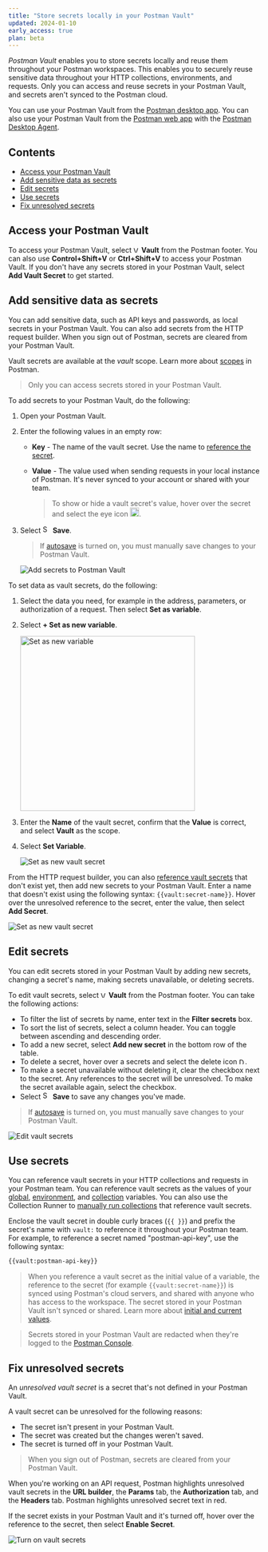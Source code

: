 ```yaml
---
title: "Store secrets locally in your Postman Vault"
updated: 2024-01-10
early_access: true
plan: beta
---
```


*Postman Vault* enables you to store secrets locally and reuse them throughout your Postman workspaces. This enables you to securely reuse sensitive data throughout your HTTP collections, environments, and requests. Only you can access and reuse secrets in your Postman Vault, and secrets aren't synced to the Postman cloud.

You can use your Postman Vault from the [Postman desktop app](/docs/getting-started/installation/installation-and-updates/). You can also use your Postman Vault from the [Postman web app](/docs/getting-started/installation/installation-and-updates/#use-the-postman-web-app) with the [Postman Desktop Agent](/docs/getting-started/basics/about-postman-agent/#the-postman-desktop-agent).

## Contents

* [Access your Postman Vault](#access-your-postman-vault)
* [Add sensitive data as secrets](#add-sensitive-data-as-secrets)
* [Edit secrets](#edit-secrets)
* [Use secrets](#use-secrets)
* [Fix unresolved secrets](#fix-unresolved-secrets)

## Access your Postman Vault

To access your Postman Vault, select <img alt="Vault icon" src="https://assets.postman.com/postman-docs/icons/icon-vault.jpg#icon" width="12px"> **Vault** from the Postman footer. You can also use **Control+Shift+V** or **Ctrl+Shift+V** to access your Postman Vault. If you don't have any secrets stored in your Postman Vault, select **Add Vault Secret** to get started.

## Add sensitive data as secrets

You can add sensitive data, such as API keys and passwords, as local secrets in your Postman Vault. You can also add secrets from the HTTP request builder. When you sign out of Postman, secrets are cleared from your Postman Vault.<!-- Secrets stored in your Postman Vault are encrypted using the AES-256-GCM encryption algorithm. -->

Vault secrets are available at the *vault* scope. Learn more about [scopes](/docs/sending-requests/variables/variables/#variable-scopes) in Postman.

> Only you can access secrets stored in your Postman Vault.

To add secrets to your Postman Vault, do the following:

1. Open your Postman Vault.
1. Enter the following values in an empty row:

    * **Key** - The name of the vault secret. Use the name to [reference the secret](#use-secrets).
    * **Value** - The value used when sending requests in your local instance of Postman. It's never synced to your account or shared with your team.

        > To show or hide a vault secret's value, hover over the secret and select the eye icon <img alt="Unmask secret icon" src="https://assets.postman.com/postman-docs/icon-eye-crossed-out.jpg#icon" width="18px">.

    <!-- * **Domains** - The comma-separated list of domains you can send requests to with the vault variable. If a domain isn't in this list, you can't send the vault variable in your requests. By default, you can include vault variables in requests to any domain. To add domains, select **All** then enter your domains. -->

1. Select <img alt="Save icon" src="https://assets.postman.com/postman-docs/icon-save.jpg#icon" width="16px"> **Save**.

    > If [autosave](/docs/getting-started/installation/settings/#application) is turned on, you must manually save changes to your Postman Vault.

    ![Add secrets to Postman Vault](https://assets.postman.com/postman-docs/v10/add-postman-vault-variables-v10-22.jpg)

To set data as vault secrets, do the following:

1. Select the data you need, for example in the address, parameters, or authorization of a request. Then select **Set as variable**.
1. Select **+ Set as new variable**.

    <img src="https://assets.postman.com/postman-docs/v10/set-data-as-new-vault-secret-v10-22.jpg" alt="Set as new variable" width="350px"/>

1. Enter the **Name** of the vault secret, confirm that the **Value** is correct, and select **Vault** as the scope.
1. Select **Set Variable**.

    ![Set as new vault secret](https://assets.postman.com/postman-docs/v10/set-data-as-vault-secret-v10-22.jpg)

From the HTTP request builder, you can also [reference vault secrets](#use-secrets) that don't exist yet, then add new secrets to your Postman Vault. Enter a name that doesn't exist using the following syntax: `{{vault:secret-name}}`. Hover over the unresolved reference to the secret, enter the value, then select **Add Secret**.

![Set as new vault secret](https://assets.postman.com/postman-docs/v10/reference-and-create-new-vault-secret-v10-22.jpg)

## Edit secrets

You can edit secrets stored in your Postman Vault by adding new secrets, changing a secret's name, making secrets unavailable, or deleting secrets.

To edit vault secrets, select <img alt="Vault icon" src="https://assets.postman.com/postman-docs/icons/icon-vault.jpg#icon" width="12px"> **Vault** from the Postman footer. You can take the following actions:

* To filter the list of secrets by name, enter text in the **Filter secrets** box.
* To sort the list of secrets, select a column header. You can toggle between ascending and descending order.
* To add a new secret, select **Add new secret** in the bottom row of the table.
* To delete a secret, hover over a secrets and select the delete icon <img alt="Delete link icon" src="https://assets.postman.com/postman-docs/icon-delete-v9.jpg#icon" width="12px" />.
* To make a secret unavailable without deleting it, clear the checkbox next to the secret. Any references to the secret will be unresolved. To make the secret available again, select the checkbox.
* Select <img alt="Save icon" src="https://assets.postman.com/postman-docs/icon-save.jpg#icon" width="16px"> **Save** to save any changes you've made.

> If [autosave](/docs/getting-started/installation/settings/#application) is turned on, you must manually save changes to your Postman Vault.

![Edit vault secrets](https://assets.postman.com/postman-docs/v10/edit-postman-vault-variables-v10-22.jpg)

## Use secrets

You can reference vault secrets in your HTTP collections and requests in your Postman team. You can reference vault secrets as the values of your [global](/docs/sending-requests/variables/variables/#defining-global-variables), [environment](/docs/sending-requests/variables/variables/#defining-environment-variables), and [collection](/docs/sending-requests/variables/variables/#defining-collection-variables) variables. You can also use the Collection Runner to [manually run collections](/docs/collections/running-collections/intro-to-collection-runs/) that reference vault secrets.

Enclose the vault secret in double curly braces (`{{ }}`) and prefix the secret's name with `vault:` to reference it throughout your Postman team. For example, to reference a secret named "postman-api-key", use the following syntax:

```txt
{{vault:postman-api-key}}
```

<!-- ### Use vault variables in scripts

You can get the current value of a vault variable in your scripts using the following syntax:

```js
//access a vault variable in you Postman Vault
pm.variables.get("vault:variable-key");
``` -->

> When you reference a vault secret as the initial value of a variable, the reference to the secret (for example `{{vault:secret-name}}`) is synced using Postman's cloud servers, and shared with anyone who has access to the workspace. The secret stored in your Postman Vault isn't synced or shared. Learn more about [initial and current values](/docs/sending-requests/variables/variables/#initial-and-current-values).

<!-- -->

> Secrets stored in your Postman Vault are redacted when they're logged to the [Postman Console](/docs/sending-requests/troubleshooting-api-requests/).

## Fix unresolved secrets

An *unresolved vault secret* is a secret that's not defined in your Postman Vault.

A vault secret can be unresolved for the following reasons:

* The secret isn't present in your Postman Vault.
* The secret was created but the changes weren't saved.
* The secret is turned off in your Postman Vault.

> When you sign out of Postman, secrets are cleared from your Postman Vault.

When you're working on an API request, Postman highlights unresolved vault secrets in the **URL builder**, the **Params** tab, the **Authorization** tab, and the **Headers** tab. Postman highlights unresolved secret text in red.

<!-- ![Unresolved vault secrets](https://assets.postman.com/postman-docs/v10/unresolved-postman-vault-variable-v10-22.jpg) -->

If the secret exists in your Postman Vault and it's turned off, hover over the reference to the secret, then select **Enable Secret**.

![Turn on vault secrets](https://assets.postman.com/postman-docs/v10/turn-on-postman-vault-variable-v10-22.jpg)

